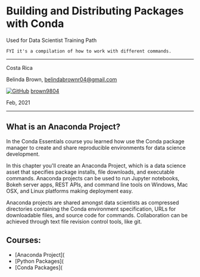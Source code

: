 # Building and Distributing Packages with Conda

Used for Data Scientist Training Path 

`FYI it's a compilation of how to work with different commands.`

----------

Costa Rica

Belinda Brown, belindabrownr04@gmail.com

[![GitHub](https://img.shields.io/badge/--181717?logo=github&logoColor=ffffff)](https://github.com/)
[brown9804](https://github.com/brown9804)

Feb, 2021

----------

## What is an Anaconda Project? 
In the Conda Essentials course you learned how use the Conda package manager to create and share reproducible environments for data science development. 

In this chapter you'll create an Anaconda Project, which is a data science asset that specifies package installs, file downloads, and executable commands. Anaconda projects can be used to run Jupyter notebooks, Bokeh server apps, REST APIs, and command line tools on Windows, Mac OSX, and Linux platforms making deployment easy. 

Anaconda projects are shared amongst data scientists as compressed directories containing the Conda environment specification, URLs for downloadable files, and source code for commands. Collaboration can be achieved through text file revision control tools, like git. 

## Courses:

- [Anaconda Project](
- [Python Packages](
- [Conda Packages](
